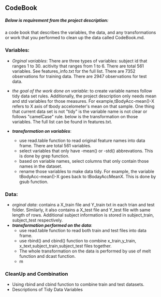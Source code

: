 ## CodeBook
##### Below is requirement from the project description:  
a code book that describes the variables, the data, and any transformations or work that you performed to clean up the data called CodeBook.md.



### Variables:
*	_Orginal variables_: There are three types of variables: subject id that ranges 1 to 30. acitivity that ranges from 1 to 6. There are total 561 variables. See features_info.txt for the full list. There are 7352 observations for training data. There are 2947 observations for test data.

*	_the goal of the work done on variable_: to create variable names follow tidy data set rules. Additionally, the project description only needs mean and std variables for those measures. For example,tBodyAcc-mean()-X refers to X axis of tbody accelometer's mean on that sample. One thing that current data set is not "tidy" is the variable name is not clear or follows "camelCase" rule. below is the transformation on those variables. The full list can be found in features.txt.

* **_transformation on variables_**:
	*	use read.table function to read original feature names into data frame. There are total 561 variables.
	*	select variables that only have -mean() or -std() abbrevations. This is done by grep function.
	*	based on variable names, select columns that only contain those names in the dataset.
	* rename those variables to make data tidy. For example, the variable tBodyAcc-mean()-X goes back to tBodayAccMeanX. This is done by gsub function.


### Data:
*	_orginal data_: contains a X_train file and Y_train txt in each trian and test folder. Similarly, it also contains a X_test file and Y_test file with same length of rows. Additional subject information is stored in subject_train, subject_test respectively.
* 	**_transformation performed on the data_**:
	*	use read.table function to read both train and test files into data frame.
	*	use rbind() and cbind() function to combine x_train,y_train, x_text,subject_train,subject_test files together.
	*   The whole transformation on the data is performed by use of melt function and dcast function.
	* m

### CleanUp and Combination
*	Using rbind and cbind function to combine train and  test datasets.
*	Descriptions of Tidy Data Variables
